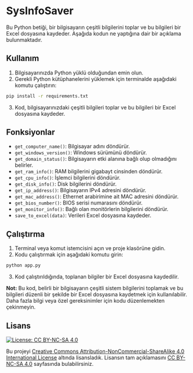 # SysInfoSaver

Bu Python betiği, bir bilgisayarın çeşitli bilgilerini toplar ve bu bilgileri bir Excel dosyasına kaydeder. Aşağıda kodun ne yaptığına dair bir açıklama bulunmaktadır.

## Kullanım

1. Bilgisayarınızda Python yüklü olduğundan emin olun.
2. Gerekli Python kütüphanelerini yüklemek için terminalde aşağıdaki komutu çalıştırın:

```bash
pip install -r requirements.txt
```
3. Kod, bilgisayarınızdaki çeşitli bilgileri toplar ve bu bilgileri bir Excel dosyasına kaydeder.

## Fonksiyonlar

- `get_computer_name()`: Bilgisayar adını döndürür.
- `get_windows_version()`: Windows sürümünü döndürür.
- `get_domain_status()`: Bilgisayarın etki alanına bağlı olup olmadığını belirler.
- `get_ram_info()`: RAM bilgilerini gigabayt cinsinden döndürür.
- `get_cpu_info()`: İşlemci bilgilerini döndürür.
- `get_disk_info()`: Disk bilgilerini döndürür.
- `get_ip_address()`: Bilgisayarın IPv4 adresini döndürür.
- `get_mac_address()`: Ethernet arabirimine ait MAC adresini döndürür.
- `get_bios_number()`: BIOS serisi numarasını döndürür.
- `get_monitor_info()`: Bağlı olan monitörlerin bilgilerini döndürür.
- `save_to_excel(data)`: Verileri Excel dosyasına kaydeder.

## Çalıştırma

1. Terminal veya komut istemcisini açın ve proje klasörüne gidin.
2. Kodu çalıştırmak için aşağıdaki komutu girin:

```bash
python app.py
```

3. Kod çalıştırıldığında, toplanan bilgiler bir Excel dosyasına kaydedilir.

**Not:** Bu kod, belirli bir bilgisayarın çeşitli sistem bilgilerini toplamak ve bu bilgileri düzenli bir şekilde bir Excel dosyasına kaydetmek için kullanılabilir. Daha fazla bilgi veya özel gereksinimler için kodu düzenlemekten çekinmeyin.

## Lisans

[![License: CC BY-NC-SA 4.0](https://licensebuttons.net/l/by-nc-sa/4.0/88x31.png)](https://creativecommons.org/licenses/by-nc-sa/4.0/legalcode)

Bu projeyi [Creative Commons Attribution-NonCommercial-ShareAlike 4.0 International License](https://creativecommons.org/licenses/by-nc-sa/4.0/legalcode) altında lisansladık. Lisansın tam açıklamasını [CC BY-NC-SA 4.0](https://creativecommons.org/licenses/by-nc-sa/4.0/legalcode) sayfasında bulabilirsiniz.
